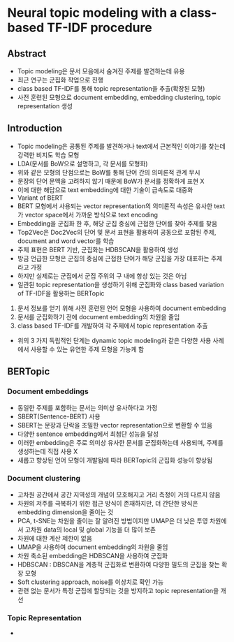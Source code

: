 # Neural topic modeling with a class-based TF-IDF procedure

## Abstract

- Topic modeling은 문서 모음에서 숨겨진 주제를 발견하는데 유용
- 최근 연구는 군집화 작업으로 진행
- class based TF-IDF를 통해 topic representation을 추출(확장된 모형)
- 사전 훈련된 모형으로 document embedding, embedding clustering, topic representation 생성

## Introduction
- Topic modeling은 공통된 주제를 발견하거나 text에서 근본적인 이야기를 찾는데 강력한 비지도 학습 모형
- LDA(문서를 BoW으로 설명하고, 각 문서를 모형화)
- 위와 같은 모형의 단점으로는 BoW를 통해 단어 간의 의미론적 관계 무시
- 문장의 단어 문맥을 고려하지 않기 때문에 BoW가 문서를 정확하게 표현 X
- 이에 대한 해답으로 text embedding에 대한 기술이 급속도로 대중화
- Variant of BERT
- BERT 모형에서 사용되는 vector representation의 의미론적 속성은 유사한 text가 vector space에서 가까운 방식으로 text encoding
- Embedding을 군집화 한 후, 해당 군집 중심에 근접한 단어를 찾아 주제를 찾음
- Top2Vec은 Doc2Vec의 단어 및 문서 표현을 활용하여 공동으로 포함된 주제, document and word vector를 학습
- 주제 표현은 BERT 기반, 군집화는 HDBSCAN을 활용하여 생성
- 방금 언급한 모형은 군집의 중심에 근접한 단어가 해당 군집을 가장 대표하는 주제라고 가정
- 하지만 실제로는 군집에서 군집 주위의 구 내에 항상 있는 것은 아님
- 일관된 topic representation을 생성하기 위해 군집화와 class based variation of TF-IDF을 활용하는 BERTopic

1. 문서 정보를 얻기 위해 사전 훈련된 언어 모형을 사용하여 document embedding
2. 문서를 군집화하기 전에 document embedding의 차원을 줄임
3. class based TF-IDF를 개발하여 각 주제에서 topic representation 추출

- 위의 3 가지 독립적인 단계는 dynamic topic modeling과 같은 다양한 사용 사례에서 사용할 수 있는 유연한 주제 모형을 가능케 함


## BERTopic

### Document embeddings

- 동일한 주제를 포함하는 문서는 의미상 유사하다고 가정
- SBERT(Sentence-BERT) 사용
- SBERT는 문장과 단락을 조밀한 vector representation으로 변환할 수 있음
- 다양한 sentence embedding에서 최첨단 성능을 달성
- 이러한 embedding은 주로 의미상 유사한 문서를 군집화하는데 사용되며, 주제를 생성하는데 직접 사용 X
- 새롭고 향상된 언어 모형이 개발됨에 따라 BERTopic의 군집화 성능이 향상됨

### Document clustering
- 고차원 공간에서 공간 지역성의 개념이 모호해지고 거리 측정이 거의 다르지 않음
- 차원의 저주를 극복하기 위한 접근 방식이 존재하지만, 더 간단한 방식은 embedding dimension을 줄이는 것
- PCA, t-SNE는 차원을 줄이는 잘 알려진 방법이지만 UMAP은 더 낮은 투영 차원에서 고차원 data의 local 및 global 기능을 더 많이 보존
- 차원에 대한 계산 제한이 없음
- UMAP을 사용하여 document embedding의 차원을 줄임
- 차원 축소된 embedding은 HDBSCAN을 사용하여 군집화 
- HDBSCAN : DBSCAN을 계층적 군집화로 변환하여 다양한 밀도의 군집을 찾는 확장 모형 
- Soft clustering approach, noise를 이상치로 확인 가능
- 관련 없는 문서가 특정 군집에 할당되는 것을 방지하고 topic representation을 개선

### Topic Representation 
- 
